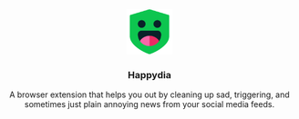 <p align="center">
  <a href="#">
    <img src="/icons/on.png" alt="Logo" width="80" height="80">
  </a>

  <h3 align="center">Happydia</h3>

  <p align="center">
    A browser extension that helps you out by cleaning up sad, triggering, and sometimes just plain annoying news from your social media feeds.
  </p>
</p>
